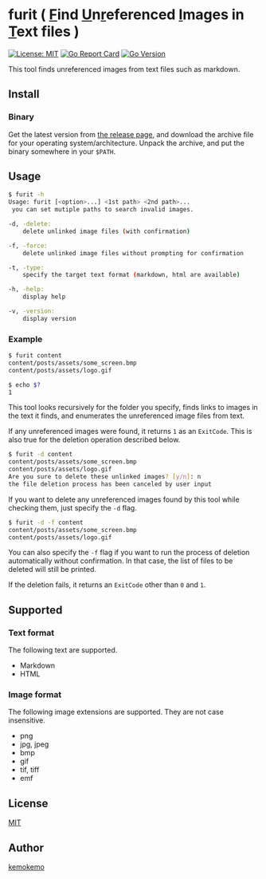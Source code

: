 # furit ( <u>F</u>ind <u>U</u>n<u>r</u>eferenced <u>I</u>mages in <u>T</u>ext files )

[![License: MIT](https://img.shields.io/badge/License-MIT-blue.svg)](https://opensource.org/licenses/MIT) [![Go Report Card](https://goreportcard.com/badge/github.com/kemokemo/furit)](https://goreportcard.com/report/github.com/kemokemo/furit) [![Go Version](https://img.shields.io/github/go-mod/go-version/kemokemo/furit)](https://github.com/kemokemo/furit/blob/master/go.mod)

This tool finds unreferenced images from text files such as markdown.

## Install

### Binary

Get the latest version from [the release page](https://github.com/kemokemo/furit/releases/latest), and download the archive file for your operating system/architecture. Unpack the archive, and put the binary somewhere in your `$PATH`.

## Usage

```sh
$ furit -h
Usage: furit [<option>...] <1st path> <2nd path>...
 you can set mutiple paths to search invalid images.

-d, -delete:
    delete unlinked image files (with confirmation)

-f, -force:
    delete unlinked image files without prompting for confirmation

-t, -type:
    specify the target text format (markdown, html are available)

-h, -help:
    display help

-v, -version:
    display version
```

### Example

```sh
$ furit content
content/posts/assets/some_screen.bmp
content/posts/assets/logo.gif

$ echo $?
1
```

This tool looks recursively for the folder you specify, finds links to images in the text it finds, and enumerates the unreferenced image files from text.

If any unreferenced images were found, it returns `1` as an `ExitCode`. This is also true for the deletion operation described below.

```sh
$ furit -d content
content/posts/assets/some_screen.bmp
content/posts/assets/logo.gif
Are you sure to delete these unlinked images? [y/n]: n
the file deletion process has been canceled by user input
```

If you want to delete any unreferenced images found by this tool while checking them, just specify the `-d` flag.

```sh
$ furit -d -f content
content/posts/assets/some_screen.bmp
content/posts/assets/logo.gif
```

You can also specify the `-f` flag if you want to run the process of deletion automatically without confirmation. In that case, the list of files to be deleted will still be printed.

If the deletion fails, it returns an `ExitCode` other than `0` and `1`.

## Supported

### Text format

The following text are supported.

- Markdown
- HTML

### Image format

The following image extensions are supported. They are not case insensitive.

- png
- jpg, jpeg
- bmp
- gif
- tif, tiff
- emf

## License

[MIT](https://github.com/kemokemo/furit/blob/master/LICENSE)

## Author

[kemokemo](https://github.com/kemokemo)

